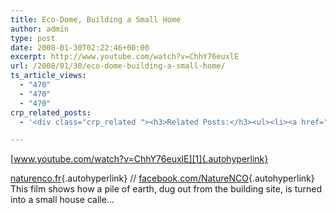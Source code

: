 ```yaml
---
title: Eco-Dome, Building a Small Home
author: admin
type: post
date: 2008-01-30T02:22:46+00:00
excerpt: http://www.youtube.com/watch?v=ChhY76euxlE
url: /2008/01/30/eco-dome-building-a-small-home/
ts_article_views:
  - "470"
  - "470"
  - "470"
crp_related_posts:
  - '<div class="crp_related "><h3>Related Posts:</h3><ul><li><a href="https://scdhub.org/2017/12/25/wastewater-treatment-and-biosolids-management/"    ><img src="https://scdhub.org/wp-content/uploads/2017/12/wastewater-treatment-and-biosoli-150x150.jpg" alt="Wastewater treatment and Biosolids management" title="Wastewater treatment and Biosolids management" width="150" height="150" class="crp_thumb crp_featured" /><span class="crp_title">Wastewater treatment and Biosolids management</span></a></li><li><a href="https://scdhub.org/2018/01/06/household-and-neighborhood-sanitation-infrastructures-excreta-wastewater-disposal-in-developing-countries/"    ><img src="https://scdhub.org/wp-content/plugins/contextual-related-posts/default.png" alt="Household and neighborhood Sanitation Infrastructures: Excreta, wastewater disposal in developing countries" title="Household and neighborhood Sanitation Infrastructures: Excreta, wastewater disposal in developing countries" width="150" height="150" class="crp_thumb crp_default" /><span class="crp_title">Household and neighborhood Sanitation&hellip;</span></a></li><li><a href="https://scdhub.org/2017/07/24/astounding-tiny-house-with-downstairs-master-bedroom/"    ><img src="https://scdhub.org/wp-content/uploads/2017/07/astounding-tiny-house-with-downstairs-master-bedroom-150x150.jpg" alt="Astounding Tiny House With Downstairs Master Bedroom" title="Astounding Tiny House With Downstairs Master Bedroom" width="150" height="150" class="crp_thumb crp_featured" /><span class="crp_title">Astounding Tiny House With Downstairs Master Bedroom</span></a></li><li><a href="https://scdhub.org/2017/06/11/earths-keepers-philadelphia-orchard-project/"    ><img src="https://scdhub.org/wp-content/uploads/2017/06/earth-8217-s-keepers-philadelphia-orchard-project-150x150.jpg" alt="Earth&#8217;s Keepers Philadelphia Orchard Project" title="Earth&#8217;s Keepers Philadelphia Orchard Project" width="150" height="150" class="crp_thumb crp_featured" /><span class="crp_title">Earth&#8217;s Keepers Philadelphia Orchard Project</span></a></li><li><a href="https://scdhub.org/2017/12/29/walking-in-sabinas-shoes-world-vision/"    ><img src="https://scdhub.org/wp-content/uploads/2017/12/walking-in-sabinas-shoes-world-v-150x150.jpg" alt="Walking in Sabinas Shoes &#8211; World Vision" title="Walking in Sabinas Shoes &#8211; World Vision" width="150" height="150" class="crp_thumb crp_featured" /><span class="crp_title">Walking in Sabinas Shoes &#8211; World Vision</span></a></li><li><a href="https://scdhub.org/2017/12/29/women-and-water-a-video-by-water-for-people-3/"    ><img src="https://scdhub.org/wp-content/uploads/2017/12/women-and-water-a-video-by-water-150x150.jpg" alt="Women and Water &#8211; a Video by Water For People" title="Women and Water &#8211; a Video by Water For People" width="150" height="150" class="crp_thumb crp_featured" /><span class="crp_title">Women and Water &#8211; a Video by Water For People</span></a></li></ul><div class="crp_clear"></div></div>'

---
```

[www.youtube.com/watch?v=ChhY76euxlE][1]{.autohyperlink} 

[naturenco.fr][2]{.autohyperlink} // [facebook.com/NatureNCO][3]{.autohyperlink} This film shows how a pile of earth, dug out from the building site, is turned into a small house calle&#8230;

 [1]: http://www.youtube.com/watch?v=ChhY76euxlE
 [2]: http://naturenco.fr
 [3]: https://facebook.com/NatureNCO